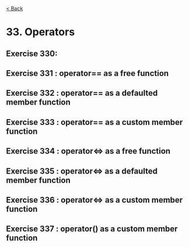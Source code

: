 [< Back](README.md)

# 33. Operators

## Exercise 330: 

## Exercise 331 : operator== as a free function

## Exercise 332 : operator== as a defaulted member function

## Exercise 333 : operator== as a custom member function

## Exercise 334 : operator<=> as a free function

## Exercise 335 : operator<=> as a defaulted member function

## Exercise 336 : operator<=> as a custom member function

## Exercise 337 : operator() as a custom member function
